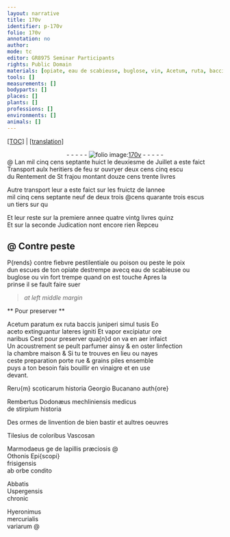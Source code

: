 ```yaml
---
layout: narrative
title: 170v
identifier: p-170v
folio: 170v
annotation: no
author:
mode: tc
editor: GR8975 Seminar Participants
rights: Public Domain
materials: [opiate, eau de scabieuse, buglose, vin, Acetum, ruta, baccis juniperi, aceto, lateres, rue, grains, vinaigre]
tools: []
measurements: []
bodyparts: []
places: []
plants: []
professions: []
environments: []
animals: []
---
```


<p><a href="{{ site.baseurl }}/diplomatic/">[TOC]</a> | <a href="{{ site.baseurl }}/texts/p-170v_tl/">[translation]</a></p><div class="folio" align="center">- - - - - <a href="http://gallica.bnf.fr/ark:/12148/btv1b10500001g/f346.item" target="_blank"><img src="https://cu-mkp.github.io/2017-workshop-edition/assets/photo-icon.png" alt="folio image: " style="display:inline-block; margin-bottom:-3px;"/>170v</a> - - - - - </div>  
@ 
Lan mil cinq cens septante huict le deuxiesme de Juillet a este faict<br/> Transport aulx heritiers de feu sr ouvryer <span class="del">deux cens cinq escu</span><br/> du Rentement de St frajou montant douze cens trente livres
 
Autre transport leur a este faict sur les fruictz de lannee<br/> mil cinq cens septante neuf de <span class="del">deux</span> <span class="add">trois</span> @cens quarante trois escus<br/> un tiers <span class="del">sur qu</span>
 
Et leur reste sur la premiere annee quatre vintg livres quinz<br/> Et sur la seconde Judication nont encore rien Repceu
 
 
  

## @ Contre peste

 
P{rends} contre fiebvre pestilentiale ou poison ou peste le poix<br/> dun escues de ton <span class="m">opiate</span> destrempe avecq <span class="m">eau de scabieuse</span> ou<br/> <span class="m">buglose</span> ou <span class="m">vin</span> fort trempe quand on est touche Apres la<br/> prinse il se fault faire suer
 
 
> *at left middle margin*
> 
> 
>   

** Pour preserver **

 
<span class="m">Acetum</span> paratum ex <span class="m">ruta</span> <span class="m">baccis juniperi</span> simul tusis Eo<br/> <span class="m">aceto</span> extinguantur <span class="m">lateres</span> igniti Et vapor excipiatur ore <br/> naribus Cest pour preserver qua{n}d on va en aer infaict<br/> Un acoustrement se peult parfumer ainsy & <span class="add">en</span> oster linfection<br/> la chambre maison & Si tu te trouves en lieu ou nayes<br/> ceste preparation porte <span class="m">rue</span> & <span class="m">grains</span> piles ensemble<br/> puys a ton besoin fais bouillir en <span class="m">vinaigre</span> et en use<br/> devant.
 
Reru{m} scoticarum historia Georgio Bucanano auth{ore}
 
Rembertus Dodonæus mechliniensis medicus<br/> de stirpium historia
 
Des ormes de linvention de bien bastir et aultres oeuvres
 
Tilesius de coloribus Vascosan
 
Marmodaeus <span class="del">ge</span> de lapillis præciosis
@  
Othonis Epi{scopi}<br/> frisigensis<br/> ab orbe condito
  
Abbatis<br/> Uspergensis<br/> chronic
  
Hyeronimus<br/> mercurialis<br/> variarum
@ 
